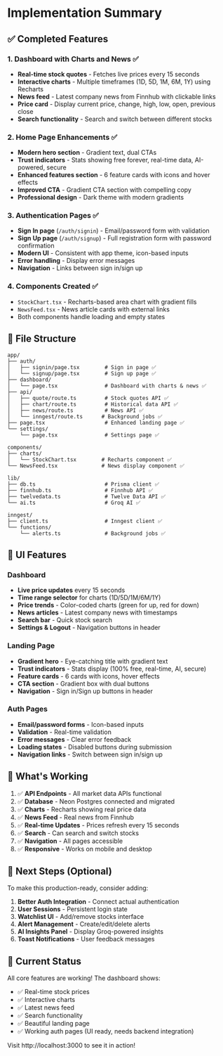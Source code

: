# Implementation Summary

## ✅ Completed Features

### 1. Dashboard with Charts and News ✅
- **Real-time stock quotes** - Fetches live prices every 15 seconds
- **Interactive charts** - Multiple timeframes (1D, 5D, 1M, 6M, 1Y) using Recharts
- **News feed** - Latest company news from Finnhub with clickable links
- **Price card** - Display current price, change, high, low, open, previous close
- **Search functionality** - Search and switch between different stocks

### 2. Home Page Enhancements ✅
- **Modern hero section** - Gradient text, dual CTAs
- **Trust indicators** - Stats showing free forever, real-time data, AI-powered, secure
- **Enhanced features section** - 6 feature cards with icons and hover effects
- **Improved CTA** - Gradient CTA section with compelling copy
- **Professional design** - Dark theme with modern gradients

### 3. Authentication Pages ✅
- **Sign In page** (`/auth/signin`) - Email/password form with validation
- **Sign Up page** (`/auth/signup`) - Full registration form with password confirmation
- **Modern UI** - Consistent with app theme, icon-based inputs
- **Error handling** - Display error messages
- **Navigation** - Links between sign in/sign up

### 4. Components Created ✅
- `StockChart.tsx` - Recharts-based area chart with gradient fills
- `NewsFeed.tsx` - News article cards with external links
- Both components handle loading and empty states

## 📁 File Structure

```
app/
├── auth/
│   ├── signin/page.tsx        # Sign in page ✅
│   └── signup/page.tsx        # Sign up page ✅
├── dashboard/
│   └── page.tsx               # Dashboard with charts & news ✅
├── api/
│   ├── quote/route.ts         # Stock quotes API ✅
│   ├── chart/route.ts         # Historical data API ✅
│   ├── news/route.ts          # News API ✅
│   └── inngest/route.ts      # Background jobs ✅
├── page.tsx                   # Enhanced landing page ✅
└── settings/
    └── page.tsx               # Settings page ✅

components/
├── charts/
│   └── StockChart.tsx        # Recharts component ✅
└── NewsFeed.tsx              # News display component ✅

lib/
├── db.ts                      # Prisma client ✅
├── finnhub.ts                 # Finnhub API ✅
├── twelvedata.ts              # Twelve Data API ✅
└── ai.ts                      # Groq AI ✅

inngest/
├── client.ts                  # Inngest client ✅
└── functions/
    └── alerts.ts              # Background jobs ✅
```

## 🎨 UI Features

### Dashboard
- **Live price updates** every 15 seconds
- **Time range selector** for charts (1D/5D/1M/6M/1Y)
- **Price trends** - Color-coded charts (green for up, red for down)
- **News articles** - Latest company news with timestamps
- **Search bar** - Quick stock search
- **Settings & Logout** - Navigation buttons in header

### Landing Page
- **Gradient hero** - Eye-catching title with gradient text
- **Trust indicators** - Stats display (100% free, real-time, AI, secure)
- **Feature cards** - 6 cards with icons, hover effects
- **CTA section** - Gradient box with dual buttons
- **Navigation** - Sign in/Sign up buttons in header

### Auth Pages
- **Email/password forms** - Icon-based inputs
- **Validation** - Real-time validation
- **Error messages** - Clear error feedback
- **Loading states** - Disabled buttons during submission
- **Navigation links** - Switch between sign in/sign up

## 🚀 What's Working

1. ✅ **API Endpoints** - All market data APIs functional
2. ✅ **Database** - Neon Postgres connected and migrated
3. ✅ **Charts** - Recharts showing real price data
4. ✅ **News Feed** - Real news from Finnhub
5. ✅ **Real-time Updates** - Prices refresh every 15 seconds
6. ✅ **Search** - Can search and switch stocks
7. ✅ **Navigation** - All pages accessible
8. ✅ **Responsive** - Works on mobile and desktop

## 📝 Next Steps (Optional)

To make this production-ready, consider adding:

1. **Better Auth Integration** - Connect actual authentication
2. **User Sessions** - Persistent login state
3. **Watchlist UI** - Add/remove stocks interface
4. **Alert Management** - Create/edit/delete alerts
5. **AI Insights Panel** - Display Groq-powered insights
6. **Toast Notifications** - User feedback messages

## 🎯 Current Status

All core features are working! The dashboard shows:
- ✅ Real-time stock prices
- ✅ Interactive charts
- ✅ Latest news feed
- ✅ Search functionality
- ✅ Beautiful landing page
- ✅ Working auth pages (UI ready, needs backend integration)

Visit http://localhost:3000 to see it in action!

